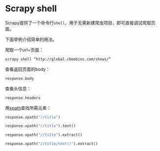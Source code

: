 # Scrapy shell

Scrapy提供了一个命令行`shell`，用于无需新建爬虫项目，即可直接调试爬取页面。

下面举例介绍简单的用法。

爬取一个url=页面：

```bash
scrapy shell “http://global.cbeebies.com/shows/“
```

查看返回页面的body：

```python
response.body
```

查看头信息：

```python
response.headers
```

用[xpath](http://book.crifan.com/books/xpath_summary/website/)查找所需元素：

```python
response.xpath("//title")

response.xpath("//title").text()

response.xpath("//title").extract()

response.xpath("//title/text()").extract()
```



